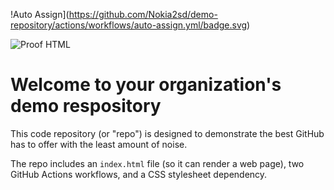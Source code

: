 !Auto Assign](https://github.com/Nokia2sd/demo-repository/actions/workflows/auto-assign.yml/badge.svg)

![Proof HTML](https://github.com/Nokia2sd/demo-repository/actions/workflows/proof-html.yml/badge.svg)

# Welcome to your organization's demo respository
This code repository (or "repo") is designed to demonstrate the best GitHub has to offer with the least amount of noise.

The repo includes an `index.html` file (so it can render a web page), two GitHub Actions workflows, and a CSS stylesheet dependency.
